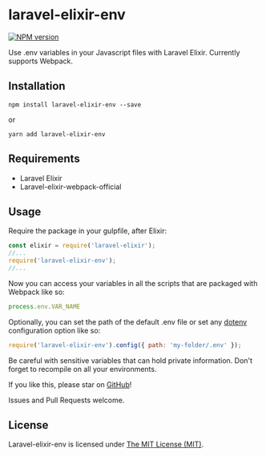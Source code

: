 # laravel-elixir-env

[![NPM version][npm-image]][npm-url]

Use .env variables in your Javascript files with Laravel Elixir. 
Currently supports Webpack.


## Installation

`
npm install laravel-elixir-env --save
`

or

`
yarn add laravel-elixir-env
`

## Requirements

- Laravel Elixir
- Laravel-elixir-webpack-official


## Usage

Require the package in your gulpfile, after Elixir:

```javascript
const elixir = require('laravel-elixir');
//...
require('laravel-elixir-env');
//...
```

Now you can access your variables in all the scripts that are packaged with Webpack like so:

```javascript
process.env.VAR_NAME
```

Optionally, you can set the path of the default .env file or set any [dotenv](https://www.npmjs.com/package/dotenv#options) configuration option like so:

```javascript 
require('laravel-elixir-env').config({ path: 'my-folder/.env' });
```

Be careful with sensitive variables that can hold private information. Don't forget to recompile on all your environments. 

If you like this, please star on [GitHub](https://github.com/appstract/laravel-elixir-env)!

Issues and Pull Requests welcome.

## License

Laravel-elixir-env is licensed under [The MIT License (MIT)](LICENSE.md). 


[npm-url]: https://www.npmjs.com/package/laravel-elixir-env
[npm-image]: https://badge.fury.io/js/laravel-elixir-env.svg
